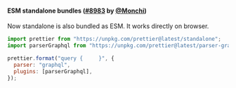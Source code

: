 #### ESM standalone bundles ([#8983](https://github.com/prettier/prettier/pull/8983) by [@Monchi](https://github.com/Monchi))

Now standalone is also bundled as ESM. It works directly on browser.

```js
import prettier from "https://unpkg.com/prettier@latest/standalone";
import parserGraphql from "https://unpkg.com/prettier@latest/parser-graphql";

prettier.format("query {     }", {
  parser: "graphql",
  plugins: [parserGraphql],
});
```
